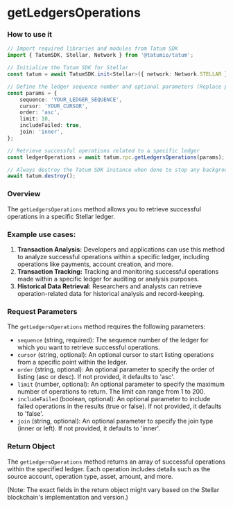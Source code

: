 # getLedgersOperations

### How to use it

```typescript
// Import required libraries and modules from Tatum SDK
import { TatumSDK, Stellar, Network } from '@tatumio/tatum';

// Initialize the Tatum SDK for Stellar
const tatum = await TatumSDK.init<Stellar>({ network: Network.STELLAR });

// Define the ledger sequence number and optional parameters (Replace placeholders with actual values and remove redundant)
const params = {
    sequence: 'YOUR_LEDGER_SEQUENCE',  
    cursor: 'YOUR_CURSOR',
    order: 'asc',
    limit: 10,
    includeFailed: true,
    join: 'inner',
};

// Retrieve successful operations related to a specific ledger
const ledgerOperations = await tatum.rpc.getLedgersOperations(params);

// Always destroy the Tatum SDK instance when done to stop any background processes
await tatum.destroy();
```

### Overview

The `getLedgersOperations` method allows you to retrieve successful operations in a specific Stellar ledger.

### Example use cases:

1. **Transaction Analysis:** Developers and applications can use this method to analyze successful operations within a specific ledger, including operations like payments, account creation, and more.
2. **Transaction Tracking:** Tracking and monitoring successful operations made within a specific ledger for auditing or analysis purposes.
3. **Historical Data Retrieval:** Researchers and analysts can retrieve operation-related data for historical analysis and record-keeping.

### Request Parameters

The `getLedgersOperations` method requires the following parameters:

* `sequence` (string, required): The sequence number of the ledger for which you want to retrieve successful operations.
* `cursor` (string, optional): An optional cursor to start listing operations from a specific point within the ledger.
* `order` (string, optional): An optional parameter to specify the order of listing (asc or desc). If not provided, it defaults to 'asc'.
* `limit` (number, optional): An optional parameter to specify the maximum number of operations to return. The limit can range from 1 to 200.
* `includeFailed` (boolean, optional): An optional parameter to include failed operations in the results (true or false). If not provided, it defaults to 'false'.
* `join` (string, optional): An optional parameter to specify the join type (inner or left). If not provided, it defaults to 'inner'.

### Return Object

The `getLedgersOperations` method returns an array of successful operations within the specified ledger. Each operation includes details such as the source account, operation type, asset, amount, and more.

(Note: The exact fields in the return object might vary based on the Stellar blockchain's implementation and version.)
